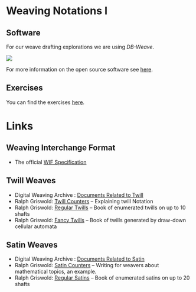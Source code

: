 # Weaving Notations I

## Software

For our weave drafting explorations we are using *DB-Weave*.  

![](../tools/software/dbweave.png)

For more information on the open source software see [here](../tools/software).

## Exercises

You can find the exercises [here](exercises).

# Links #


## Weaving Interchange Format ##

* The official [WIF Specification](http://www.mhsoft.com/wif/wif1-1.txt)

## Twill Weaves ##


* Digital Weaving Archive : [Documents Related to Twill](https://www.cs.arizona.edu/patterns/weaving/wtopic_twill.html)
* Ralph Griswold: [Twill Counters](https://www.cs.arizona.edu/patterns/weaving/webdocs/gre_tc.pdf) – Explaining twill Notation
* Ralph Griswold: [Regular Twills](https://www.cs.arizona.edu/patterns/weaving/webdocs/pb_twills.pdf) – Book of enumerated twills on up to 10 shafts
* Ralph Griswold: [Fancy Twills](https://www.cs.arizona.edu/patterns/weaving/webdocs/pb_fancy.pdf) – Book of twills generated by draw-down cellular automata 


## Satin Weaves ##

* Digital Weaving Archive : [Documents Related to Satin](https://www.cs.arizona.edu/patterns/weaving/wtopic_satin.html)
* Ralph Griswold: [Satin Counters](https://www.cs.arizona.edu/patterns/weaving/webdocs/gre_satn.pdf) – Writing for weavers about mathematical topics, an example.
* Ralph Griswold: [Regular Satins](https://www.cs.arizona.edu/patterns/weaving/webdocs/pb_satins.pdf) – Book of enumerated satins on up to 20 shafts